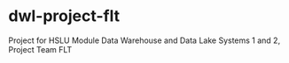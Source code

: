 # dwl-project-flt
Project for HSLU Module Data Warehouse and Data Lake Systems 1 and 2, Project Team FLT
